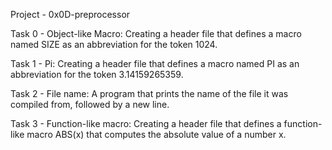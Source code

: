 Project - 0x0D-preprocessor

Task 0 - Object-like Macro: Creating a header file that defines a macro named SIZE as an abbreviation for the token 1024.

Task 1 - Pi: Creating a header file that defines a macro named PI as an abbreviation for the token 3.14159265359.

Task 2 - File name: A program that prints the name of the file it was compiled from, followed by a new line.

Task 3 - Function-like macro: Creating a header file that defines a function-like macro ABS(x) that computes the absolute value of a number x.
